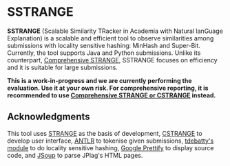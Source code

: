 # SSTRANGE
**SSTRANGE** \(Scalable Similarity TRacker in Academia with Natural lanGuage Explanation\) is a scalable and efficient tool to observe similarities among submissions with locality sensitive hashing: MinHash and Super-Bit. Currently, the tool supports Java and Python submissions. Unlike its counterpart, [Comprehensive STRANGE](https://github.com/oscarkarnalim/CSTRANGE), SSTRANGE focuses on efficiency and it is suitable for large submissions. 

**This is a work-in-progress and we are currently performing the evaluation. Use it at your own risk. For comprehensive reporting, it is recommended to use [Comprehensive STRANGE or CSTRANGE](https://github.com/oscarkarnalim/CSTRANGE) instead.**

## Acknowledgments
This tool uses [STRANGE](https://github.com/oscarkarnalim/strange) as the basis of development, [CSTRANGE](https://github.com/oscarkarnalim/strange) to develop user interface, [ANTLR](https://www.antlr.org/) to tokenise given submissions, [tdebatty's module](https://github.com/tdebatty/java-LSH) to do locality sensitive hashing, [Google Prettify](https://github.com/google/code-prettify) to display source code, and [JSoup](https://jsoup.org/) to parse JPlag's HTML pages. 


